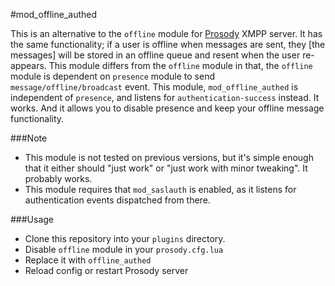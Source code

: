 #mod_offline_authed

This is an alternative to the `offline` module for [Prosody](http://prosody.im/) XMPP server. It has the same functionality; if a user is offline when messages are sent, they [the messages] will be stored in an offline queue and resent when the user re-appears. This module differs from the `offline` module in that, the `offline` module is dependent on `presence` module to send `message/offline/broadcast` event. This module, `mod_offline_authed` is independent of `presence`, and listens for `authentication-success` instead. It works. And it allows you to disable presence and keep your offline message functionality.

###Note

+ This module is not tested on previous versions, but it's simple enough that it either should "just work" or "just work with minor tweaking". It probably works.
+ This module requires that `mod_saslauth` is enabled, as it listens for authentication events dispatched from there.

###Usage

+ Clone this repository into your `plugins` directory.
+ Disable `offline` module in your `prosody.cfg.lua`
+ Replace it with `offline_authed` 
+ Reload config or restart Prosody server
